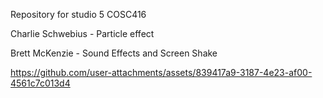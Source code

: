 Repository for studio 5 COSC416

Charlie Schwebius - Particle effect

Brett McKenzie - Sound Effects and Screen Shake



https://github.com/user-attachments/assets/839417a9-3187-4e23-af00-4561c7c013d4

